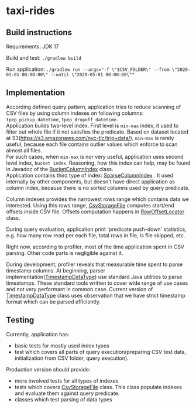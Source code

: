 # taxi-rides

## Build instructions

Requirements: JDK 17

Build and test: `./gradlew build`

Run
application: `./gradlew run --args="-f \"$CSV_FOLDER\" --from \"2020-01-01 00:00:00\" --until \"2020-05-01 00:00:00\""`

## Implementation

According defined query pattern, application tries to reduce scanning of CSV files by using column
indexes on following columns: `tpep_pickup_datetime`, `tpep_dropoff_datetime`.  
Application builds two-level index. First level is `min-max` index, it used to filter out whole file
if it not satisfies the predicate. Based on dataset located at
S3(https://s3.amazonaws.com/nyc-tlc/trip+data/), `min-max` is rarely useful, because each file
contains outlier values which enforce to scan almost all files.   
For such cases, when `min-max` is nor very useful, application uses second level
index, `bucket index`. Reasoning, how this index can help, may be found in Javadoc of
the [BucketColumnIndex](https://github.com/Lagrang/taxi-rides/blob/main/src/main/java/com/taxi/rides/storage/index/BucketColumnIndex.java)
class.  
Application contains third type of
index: [SparseColumnIndex](https://github.com/Lagrang/taxi-rides/blob/main/src/main/java/com/taxi/rides/storage/index/SparseColumnIndex.java)
. It used internally by other components, but doesn't have direct application as column index,
because there is no sorted columns used by query predicate.

Column indexes provides the narrowest rows range which contains data we interested. Using this rows
range, [CsvStorageFile](https://github.com/Lagrang/taxi-rides/blob/main/src/main/java/com/taxi/rides/storage/CsvStorageFile.java)
computes start/end offsets inside CSV file. Offsets computation happens
in [RowOffsetLocator](https://github.com/Lagrang/taxi-rides/blob/main/src/main/java/com/taxi/rides/storage/index/RowOffsetLocator.java)
class.

During query evaluation, application print 'predicate push-down' statistics, e.g. how many row read
per each file, total rows in file, is file skipped, etc.

Right now, according to profiler, most of the time application spent in CSV parsing. Other code
parts is negligible against it.

During development, profiler reveals that measurable time spent to parse timestamp columns. At
beginning, parser
implementation([TimestampDataType](https://github.com/Lagrang/taxi-rides/blob/main/src/main/java/com/taxi/rides/storage/schema/datatypes/TimestampDataType.java))
use standard Java utilities to parse timestamps. These standard tools written to cover wide range of
use cases and not very performant in common case. Current version
of [TimestampDataType](https://github.com/Lagrang/taxi-rides/blob/main/src/main/java/com/taxi/rides/storage/schema/datatypes/TimestampDataType.java)
class uses observation that we have strict timestamp format which can be parsed efficiently.

## Testing

Currently, application has:

- basic tests for mostly used index types
- test which covers all parts of query execution(preparing CSV test data, initialization from CSV
  folder, query execution).

Production version should provide:

- more involved tests for all types of indexes
- tests which
  covers [CsvStorageFile](https://github.com/Lagrang/taxi-rides/blob/main/src/main/java/com/taxi/rides/storage/CsvStorageFile.java)
  class. This class populate indexes and evaluate them against query predicate.
- classes which test parsing of data types